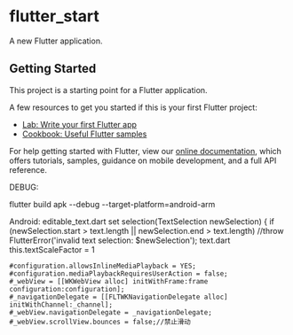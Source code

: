 # flutter_start

A new Flutter application.

## Getting Started

This project is a starting point for a Flutter application.

A few resources to get you started if this is your first Flutter project:

- [Lab: Write your first Flutter app](https://flutter.io/docs/get-started/codelab)
- [Cookbook: Useful Flutter samples](https://flutter.io/docs/cookbook)

For help getting started with Flutter, view our 
[online documentation](https://flutter.io/docs), which offers tutorials, 
samples, guidance on mobile development, and a full API reference.

DEBUG:

flutter  build apk --debug --target-platform=android-arm

Android:
editable_text.dart
    set selection(TextSelection newSelection) {
      if (newSelection.start > text.length || newSelection.end > text.length)
        //throw FlutterError('invalid text selection: $newSelection');
text.dart
    this.textScaleFactor = 1



    #configuration.allowsInlineMediaPlayback = YES;
    #configuration.mediaPlaybackRequiresUserAction = false;
    #_webView = [[WKWebView alloc] initWithFrame:frame configuration:configuration];
    #_navigationDelegate = [[FLTWKNavigationDelegate alloc] initWithChannel:_channel];
    #_webView.navigationDelegate = _navigationDelegate;
    #_webView.scrollView.bounces = false;//禁止滑动